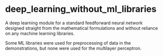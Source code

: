 # deep_learning_without_ml_libraries

A deep learning module for a standard feedforward neural network designed straight from the mathematical formulations and without reliance on any machine learning libraries.

Some ML libraries were used for preprocessing of data in the demonstrations, but none were used for the multilayer perceptron.
